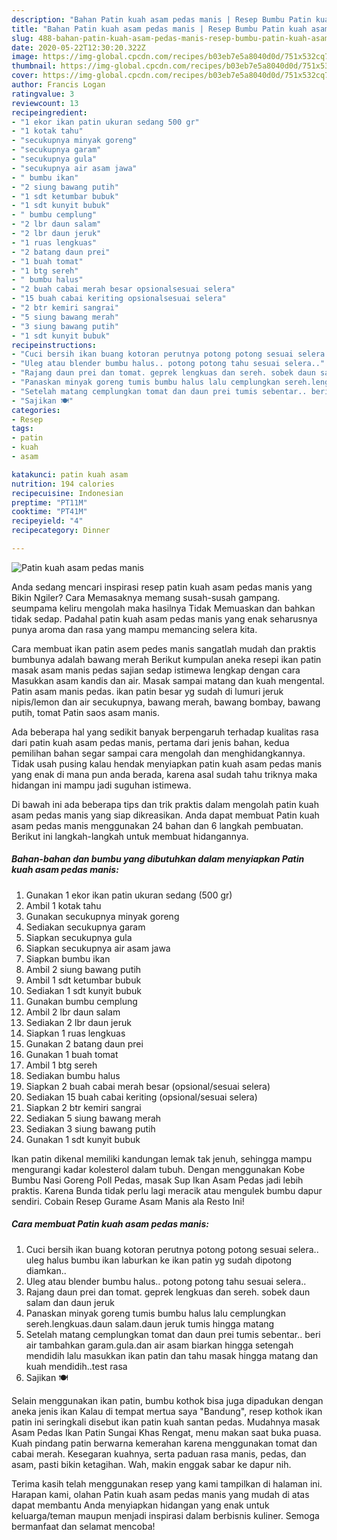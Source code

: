 ```yaml
---
description: "Bahan Patin kuah asam pedas manis | Resep Bumbu Patin kuah asam pedas manis Yang Mudah Dan Praktis"
title: "Bahan Patin kuah asam pedas manis | Resep Bumbu Patin kuah asam pedas manis Yang Mudah Dan Praktis"
slug: 488-bahan-patin-kuah-asam-pedas-manis-resep-bumbu-patin-kuah-asam-pedas-manis-yang-mudah-dan-praktis
date: 2020-05-22T12:30:20.322Z
image: https://img-global.cpcdn.com/recipes/b03eb7e5a8040d0d/751x532cq70/patin-kuah-asam-pedas-manis-foto-resep-utama.jpg
thumbnail: https://img-global.cpcdn.com/recipes/b03eb7e5a8040d0d/751x532cq70/patin-kuah-asam-pedas-manis-foto-resep-utama.jpg
cover: https://img-global.cpcdn.com/recipes/b03eb7e5a8040d0d/751x532cq70/patin-kuah-asam-pedas-manis-foto-resep-utama.jpg
author: Francis Logan
ratingvalue: 3
reviewcount: 13
recipeingredient:
- "1 ekor ikan patin ukuran sedang 500 gr"
- "1 kotak tahu"
- "secukupnya minyak goreng"
- "secukupnya garam"
- "secukupnya gula"
- "secukupnya air asam jawa"
- " bumbu ikan"
- "2 siung bawang putih"
- "1 sdt ketumbar bubuk"
- "1 sdt kunyit bubuk"
- " bumbu cemplung"
- "2 lbr daun salam"
- "2 lbr daun jeruk"
- "1 ruas lengkuas"
- "2 batang daun prei"
- "1 buah tomat"
- "1 btg sereh"
- " bumbu halus"
- "2 buah cabai merah besar opsionalsesuai selera"
- "15 buah cabai keriting opsionalsesuai selera"
- "2 btr kemiri sangrai"
- "5 siung bawang merah"
- "3 siung bawang putih"
- "1 sdt kunyit bubuk"
recipeinstructions:
- "Cuci bersih ikan buang kotoran perutnya potong potong sesuai selera.. uleg halus bumbu ikan laburkan ke ikan patin yg sudah dipotong diamkan.."
- "Uleg atau blender bumbu halus.. potong potong tahu sesuai selera.."
- "Rajang daun prei dan tomat. geprek lengkuas dan sereh. sobek daun salam dan daun jeruk"
- "Panaskan minyak goreng tumis bumbu halus lalu cemplungkan sereh.lengkuas.daun salam.daun jeruk tumis hingga matang"
- "Setelah matang cemplungkan tomat dan daun prei tumis sebentar.. beri air tambahkan garam.gula.dan air asam biarkan hingga setengah mendidih lalu masukkan ikan patin dan tahu masak hingga matang dan kuah mendidih..test rasa"
- "Sajikan 🍽"
categories:
- Resep
tags:
- patin
- kuah
- asam

katakunci: patin kuah asam 
nutrition: 194 calories
recipecuisine: Indonesian
preptime: "PT11M"
cooktime: "PT41M"
recipeyield: "4"
recipecategory: Dinner

---
```



![Patin kuah asam pedas manis](https://img-global.cpcdn.com/recipes/b03eb7e5a8040d0d/751x532cq70/patin-kuah-asam-pedas-manis-foto-resep-utama.jpg)

Anda sedang mencari inspirasi resep patin kuah asam pedas manis yang Bikin Ngiler? Cara Memasaknya memang susah-susah gampang. seumpama keliru mengolah maka hasilnya Tidak Memuaskan dan bahkan tidak sedap. Padahal patin kuah asam pedas manis yang enak seharusnya punya aroma dan rasa yang mampu memancing selera kita.

Cara membuat ikan patin asem pedes manis sangatlah mudah dan praktis bumbunya adalah bawang merah Berikut kumpulan aneka resepi ikan patin masak asam manis pedas sajian sedap istimewa lengkap dengan cara Masukkan asam kandis dan air. Masak sampai matang dan kuah mengental. Patin asam manis pedas. ikan patin besar yg sudah di lumuri jeruk nipis/lemon dan air secukupnya, bawang merah, bawang bombay, bawang putih, tomat Patin saos asam manis.

Ada beberapa hal yang sedikit banyak berpengaruh terhadap kualitas rasa dari patin kuah asam pedas manis, pertama dari jenis bahan, kedua pemilihan bahan segar sampai cara mengolah dan menghidangkannya. Tidak usah pusing kalau hendak menyiapkan patin kuah asam pedas manis yang enak di mana pun anda berada, karena asal sudah tahu triknya maka hidangan ini mampu jadi suguhan istimewa.


Di bawah ini ada beberapa tips dan trik praktis dalam mengolah patin kuah asam pedas manis yang siap dikreasikan. Anda dapat membuat Patin kuah asam pedas manis menggunakan 24 bahan dan 6 langkah pembuatan. Berikut ini langkah-langkah untuk membuat hidangannya.

<!--inarticleads1-->

##### Bahan-bahan dan bumbu yang dibutuhkan dalam menyiapkan Patin kuah asam pedas manis:

1. Gunakan 1 ekor ikan patin ukuran sedang (500 gr)
1. Ambil 1 kotak tahu
1. Gunakan secukupnya minyak goreng
1. Sediakan secukupnya garam
1. Siapkan secukupnya gula
1. Siapkan secukupnya air asam jawa
1. Siapkan  bumbu ikan
1. Ambil 2 siung bawang putih
1. Ambil 1 sdt ketumbar bubuk
1. Sediakan 1 sdt kunyit bubuk
1. Gunakan  bumbu cemplung
1. Ambil 2 lbr daun salam
1. Sediakan 2 lbr daun jeruk
1. Siapkan 1 ruas lengkuas
1. Gunakan 2 batang daun prei
1. Gunakan 1 buah tomat
1. Ambil 1 btg sereh
1. Sediakan  bumbu halus
1. Siapkan 2 buah cabai merah besar (opsional/sesuai selera)
1. Sediakan 15 buah cabai keriting (opsional/sesuai selera)
1. Siapkan 2 btr kemiri sangrai
1. Sediakan 5 siung bawang merah
1. Sediakan 3 siung bawang putih
1. Gunakan 1 sdt kunyit bubuk


Ikan patin dikenal memiliki kandungan lemak tak jenuh, sehingga mampu mengurangi kadar kolesterol dalam tubuh. Dengan menggunakan Kobe Bumbu Nasi Goreng Poll Pedas, masak Sup Ikan Asam Pedas jadi lebih praktis. Karena Bunda tidak perlu lagi meracik atau mengulek bumbu dapur sendiri. Cobain Resep Gurame Asam Manis ala Resto Ini! 

<!--inarticleads2-->

##### Cara membuat Patin kuah asam pedas manis:

1. Cuci bersih ikan buang kotoran perutnya potong potong sesuai selera.. uleg halus bumbu ikan laburkan ke ikan patin yg sudah dipotong diamkan..
1. Uleg atau blender bumbu halus.. potong potong tahu sesuai selera..
1. Rajang daun prei dan tomat. geprek lengkuas dan sereh. sobek daun salam dan daun jeruk
1. Panaskan minyak goreng tumis bumbu halus lalu cemplungkan sereh.lengkuas.daun salam.daun jeruk tumis hingga matang
1. Setelah matang cemplungkan tomat dan daun prei tumis sebentar.. beri air tambahkan garam.gula.dan air asam biarkan hingga setengah mendidih lalu masukkan ikan patin dan tahu masak hingga matang dan kuah mendidih..test rasa
1. Sajikan 🍽


Selain menggunakan ikan patin, bumbu kothok bisa juga dipadukan dengan aneka jenis ikan Kalau di tempat mertua saya &#34;Bandung&#34;, resep kothok ikan patin ini seringkali disebut ikan patin kuah santan pedas. Mudahnya masak Asam Pedas Ikan Patin Sungai Khas Rengat, menu makan saat buka puasa. Kuah pindang patin berwarna kemerahan karena menggunakan tomat dan cabai merah. Kesegaran kuahnya, serta paduan rasa manis, pedas, dan asam, pasti bikin ketagihan. Wah, makin enggak sabar ke dapur nih. 

Terima kasih telah menggunakan resep yang kami tampilkan di halaman ini. Harapan kami, olahan Patin kuah asam pedas manis yang mudah di atas dapat membantu Anda menyiapkan hidangan yang enak untuk keluarga/teman maupun menjadi inspirasi dalam berbisnis kuliner. Semoga bermanfaat dan selamat mencoba!
